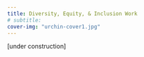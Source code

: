 ```yaml
---
title: Diversity, Equity, & Inclusion Work
# subtitle:
cover-img: "urchin-cover1.jpg"
---
```


[under construction]
